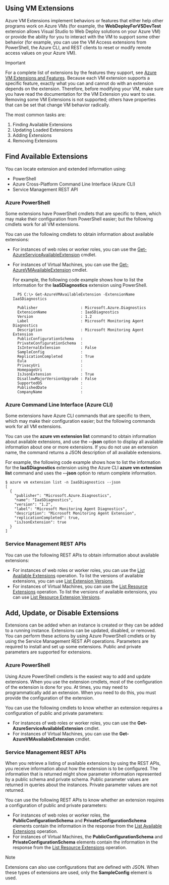 ## Using VM Extensions
Azure VM Extensions implement behaviors or features that either help other programs work on Azure VMs (for example, the **WebDeployForVSDevTest** extension allows Visual Studio to Web Deploy solutions on your Azure VM) or provide the ability for you to interact with the VM to support some other behavior (for example, you can use the VM Access extensions from PowerShell, the Azure CLI, and REST clients to reset or modify remote access values on your Azure VM).

> [!IMPORTANT]
> For a complete list of extensions by the features they support, see [Azure VM Extensions and Features](../articles/virtual-machines/virtual-machines-windows-extensions-features.md?toc=%2fazure%2fvirtual-machines%2fwindows%2ftoc.json). Because each VM extension supports a specific feature, exactly what you can and cannot do with an extension depends on the extension. Therefore, before modifying your VM, make sure you have read the documentation for the VM Extension you want to use. Removing some VM Extensions is not supported; others have properties that can be set that change VM behavior radically.
> 
> 

The most common tasks are:

1. Finding Available Extensions
2. Updating Loaded Extensions
3. Adding Extensions
4. Removing Extensions

## Find Available Extensions
You can locate extension and extended information using:

* PowerShell
* Azure Cross-Platform Command Line Interface (Azure CLI)
* Service Management REST API

### Azure PowerShell
Some extensions have PowerShell cmdlets that are specific to them, which may make their configuration from PowerShell easier; but the following cmdlets work for all VM extensions.

You can use the following cmdlets to obtain information about available extensions:

* For instances of web roles or worker roles, you can use the [Get-AzureServiceAvailableExtension](https://msdn.microsoft.com/zh-cn/library/azure/dn722498.aspx)
    cmdlet.
* For instances of Virtual Machines, you can use the [Get-AzureVMAvailableExtension](https://msdn.microsoft.com/zh-cn/library/azure/dn722480.aspx) cmdlet.

    For example, the following code example shows how to list the
    information for the **IaaSDiagnostics** extension using PowerShell.

        PS C:\> Get-AzureVMAvailableExtension -ExtensionName IaaSDiagnostics

        Publisher                   : Microsoft.Azure.Diagnostics
        ExtensionName               : IaaSDiagnostics
        Version                     : 1.2
        Label                       : Microsoft Monitoring Agent Diagnostics
        Description                 : Microsoft Monitoring Agent Extension
        PublicConfigurationSchema   :
        PrivateConfigurationSchema  :
        IsInternalExtension         : False
        SampleConfig                :
        ReplicationCompleted        : True
        Eula                        :
        PrivacyUri                  :
        HomepageUri                 :
        IsJsonExtension             : True
        DisallowMajorVersionUpgrade : False
        SupportedOS                 :
        PublishedDate               :
        CompanyName                 :

### Azure Command Line Interface (Azure CLI)
Some extensions have Azure CLI commands that are specific to them, which may make their configuration easier; but the following commands work for all VM extensions.

You can use the **azure vm extension list** command to obtain information about available extensions, and use the **--json** option to display all available information about one or more extensions. If you do not use an extension name, the command returns a JSON description of all available extensions.

For example, the following code example shows how to list the information for the **IaaSDiagnostics** extension using the Azure CLI **azure vm extension list** command and uses the **--json** option to return complete information.

    $ azure vm extension list -n IaaSDiagnostics --json
    [
      {
        "publisher": "Microsoft.Azure.Diagnostics",
        "name": "IaaSDiagnostics",
        "version": "1.2",
        "label": "Microsoft Monitoring Agent Diagnostics",
        "description": "Microsoft Monitoring Agent Extension",
        "replicationCompleted": true,
        "isJsonExtension": true
      }
    ]

### Service Management REST APIs
You can use the following REST APIs to obtain information about available extensions:

* For instances of web roles or worker roles, you can use the [List Available Extensions](https://msdn.microsoft.com/zh-cn/library/dn169559.aspx) operation. To list the versions of available extensions, you can use [List Extension Versions](https://msdn.microsoft.com/zh-cn/library/dn495437.aspx).
* For instances of Virtual Machines, you can use the [List Resource Extensions](https://msdn.microsoft.com/zh-cn/library/dn495441.aspx) operation. To list the versions of available extensions, you can use [List Resource Extension Versions](https://msdn.microsoft.com/zh-cn/library/dn495440.aspx).

## Add, Update, or Disable Extensions
Extensions can be added when an instance is created or they can be added to a running instance. Extensions can be updated, disabled, or removed. You can perform these actions by using Azure PowerShell cmdlets or by using the Service Management REST API operations. Parameters are required to install and set up some extensions. Public and private parameters are supported for extensions.

### Azure PowerShell
Using Azure PowerShell cmdlets is the easiest way to add and update extensions. When you use the extension cmdlets, most of the configuration of the extension is done for you. At times, you may need to programmatically add an extension. When you need to do this, you must provide the configuration of the extension.

You can use the following cmdlets to know whether an extension requires a configuration of public and private parameters:

* For instances of web roles or worker roles, you can use the **Get-AzureServiceAvailableExtension** cmdlet.
* For instances of Virtual Machines, you can use the **Get-AzureVMAvailableExtension** cmdlet.

### Service Management REST APIs
When you retrieve a listing of available extensions by using the REST
APIs, you receive information about how the extension is to be configured. The information that is returned might show parameter information represented by a public schema and private schema. Public parameter values are returned in queries about the instances. Private parameter values are not returned.

You can use the following REST APIs to know whether an extension requires a configuration of public and private parameters:

* For instances of web roles or worker roles, the **PublicConfigurationSchema** and **PrivateConfigurationSchema** elements contain the information in the response from the [List Available Extensions](https://msdn.microsoft.com/zh-cn/library/dn169559.aspx) operation.
* For instances of Virtual Machines, the **PublicConfigurationSchema** and **PrivateConfigurationSchema** elements contain the information in the response from the [List Resource Extensions](https://msdn.microsoft.com/zh-cn/library/dn495441.aspx) operation.

> [!NOTE]
> Extensions can also use configurations that are defined with JSON. When these types of extensions are used, only the **SampleConfig** element is used.
> 
>